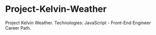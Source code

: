 # Project-Kelvin-Weather
Project Kelvin Weather. Technologies: JavaScript  - Front-End Engineer Career Path.
